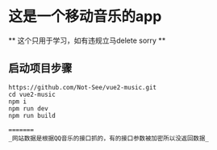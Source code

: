 # 这是一个移动音乐的app

** 这个只用于学习，如有违规立马delete sorry **

## 启动项目步骤
```
https://github.com/Not-See/vue2-music.git
cd vue2-music
npm i
npm run dev
npm run build

=======
_网站数据是根据QQ音乐的接口抓的，有的接口参数被加密所以没返回数据_

